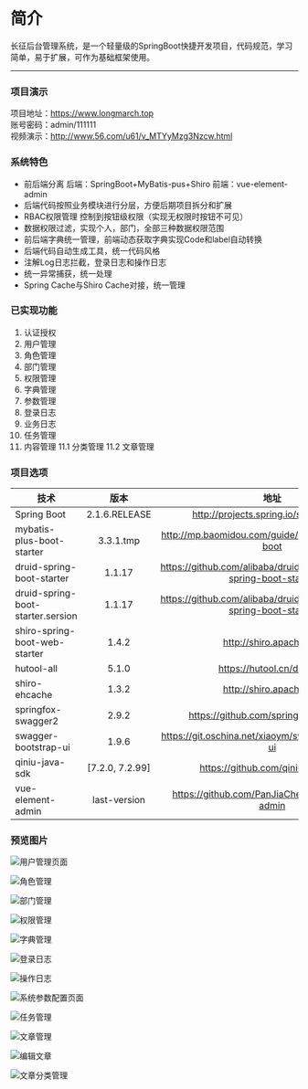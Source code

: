 # 简介
长征后台管理系统，是一个轻量级的SpringBoot快捷开发项目，代码规范，学习简单，易于扩展，可作为基础框架使用。

------
### 项目演示
项目地址：https://www.longmarch.top  
账号密码：admin/111111  
视频演示：http://www.56.com/u61/v_MTYyMzg3Nzcw.html  

### 系统特色

 - 前后端分离
    后端：SpringBoot+MyBatis-pus+Shiro
    前端：vue-element-admin
 - 后端代码按照业务模块进行分层，方便后期项目拆分和扩展
 - RBAC权限管理 控制到按钮级权限（实现无权限时按钮不可见）
 - 数据权限过滤，实现个人，部门，全部三种数据权限范围
 - 前后端字典统一管理，前端动态获取字典实现Code和label自动转换
 - 后端代码自动生成工具，统一代码风格
 - 注解Log日志拦截，登录日志和操作日志
 - 统一异常捕获，统一处理
 - Spring Cache与Shiro Cache对接，统一管理

### 已实现功能

 1. 认证授权
 2. 用户管理
 3. 角色管理
 4. 部门管理
 5. 权限管理
 6. 字典管理
 7. 参数管理
 8. 登录日志
 9. 业务日志
 10. 任务管理
 11. 内容管理
    11.1 分类管理
    11.2 文章管理

### 项目选项
| 技术        | 版本   |  地址  |
| --------   | :-----:  | :----:  |
| Spring Boot     | 2.1.6.RELEASE |   http://projects.spring.io/spring-boot/     |
| mybatis-plus-boot-starter        |   3.3.1.tmp   |   http://mp.baomidou.com/guide/install.html#spring-boot   |
| druid-spring-boot-starter        |    1.1.17    |  https://github.com/alibaba/druid/tree/master/druid-spring-boot-starter  |
| druid-spring-boot-starter.sersion        |    1.1.17    |  https://github.com/alibaba/druid/tree/master/druid-spring-boot-starter  |
| shiro-spring-boot-web-starter        |    1.4.2    |  http://shiro.apache.org  |
| hutool-all        |    5.1.0    |  https://hutool.cn/docs/#/  |
| shiro-ehcache        |    1.3.2    |  http://shiro.apache.org  |
| springfox-swagger2        |    2.9.2    |  https://github.com/springfox/springfox  |
| swagger-bootstrap-ui        |    1.9.6    |  https://git.oschina.net/xiaoym/swagger-bootstrap-ui  |
| qiniu-java-sdk        |    [7.2.0, 7.2.99]    |  https://github.com/qiniu/java-sdk  |
| vue-element-admin        |    last-version    |  https://github.com/PanJiaChen/vue-element-admin  |

### 预览图片
![用户管理页面][1]

![角色管理][2]

![部门管理][3]

![权限管理][4]

![字典管理][5]

![登录日志][6]

![操作日志][7]

![系统参数配置页面][8]

![任务管理][9]

![文章管理][10]

![编辑文章][11]

![文章分类管理][12]

  [1]: http://upload.longmarch.top/2.jpg
  [2]: http://upload.longmarch.top/13.jpg
  [3]: http://upload.longmarch.top/11.jpg
  [4]: http://upload.longmarch.top/12.jpg
  [5]: http://upload.longmarch.top/14.jpg
  [6]: http://upload.longmarch.top/15.jpg
  [7]: http://upload.longmarch.top/16.jpg
  [8]: http://upload.longmarch.top/3.jpg
  [9]: http://upload.longmarch.top/17.jpg
  [10]: http://upload.longmarch.top/18.png
  [11]: http://upload.longmarch.top/19.jpg
  [12]: http://upload.longmarch.top/20.png
  